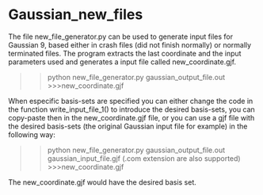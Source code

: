 # Gaussian_new_files

The file new_file_generator.py can be used to generate input files for Gaussian 9, based either in crash files (did not finish normally) or normally terminated files. The program extracts the last coordinate and the input parameters used and generates a input file called new_coordinate.gjf. 
 >> python new_file_generator.py gaussian_output_file.out 
        >>>new_coordinate.gjf

When especific basis-sets are specified you can either change the code in the function write_input_file_1() to introduce the desired basis-sets, you can copy-paste then in the new_coordinate.gjf file, or you can use a gjf file with the desired basis-sets (the original Gaussian input file for example) in the following way:
 >> python new_file_generator.py gaussian_output_file.out gaussian_input_file.gjf (.com extension are also supported)
        >>>new_coordinate.gjf

The new_coordinate.gjf would have the desired basis set.
